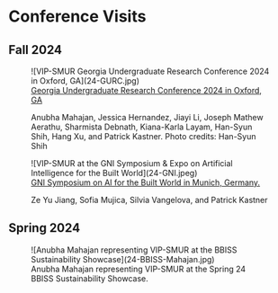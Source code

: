 # Conference Visits

## Fall 2024

<figure markdown="span">
  ![VIP-SMUR Georgia Undergraduate Research Conference 2024 in Oxford, GA](24-GURC.jpg)
  <figcaption><a href="https://sustainableurbansystems.com/news/announcement_25/">Georgia Undergraduate Research Conference 2024 in Oxford, GA</a>

  Anubha Mahajan, Jessica Hernandez, Jiayi Li, Joseph Mathew Aerathu, Sharmista Debnath, Kiana-Karla Layam,  Han-Syun Shih, Hang Xu, and Patrick Kastner. Photo credits: Han-Syun Shih</figcaption>
</figure>

<figure markdown="span">
  ![VIP-SMUR at the GNI Symposium & Expo on Artificial Intelligence for the Built World](24-GNI.jpeg)
  <figcaption><a href="https://sustainableurbansystems.com/news/announcement_24/">GNI Symposium on AI for the Built World in Munich, Germany.</a><br>

  Ze Yu Jiang, Sofia Mujica, Silvia Vangelova, and Patrick Kastner</figcaption>
</figure>

## Spring 2024

<figure markdown="span">
  ![Anubha Mahajan representing VIP-SMUR at the BBISS Sustainability Showcase](24-BBISS-Mahajan.jpg)
  <figcaption>Anubha Mahajan representing VIP-SMUR at the Spring 24 BBISS Sustainability Showcase.</figcaption>
</figure>
